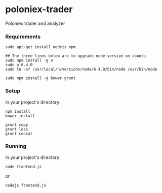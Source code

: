 # poloniex-trader
Poloniex trader and analyzer

### Requirements

```
sudo apt-get install nodejs npm

## The three lines below are to upgrade node version on ubuntu
sudo npm install -g n
sudo n 6.4.0
sudo ln -sf /usr/local/n/versions/node/6.4.0/bin/node /usr/bin/node 

sudo npm install -g bower grunt
```


### Setup

In your project's directory:

```
npm install
bower install

grunt copy
grunt less
grunt concat
```

### Running

In your project's directory:

```
node frontend.js
```

or 

```
nodejs frontend.js
```
